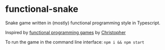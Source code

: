 # functional-snake
Snake game written in (mostly) functional programming style in Typescript.

Inspired by [functional programming games](https://github.com/chrokh/fp-games) by [Christopher](https://github.com/chrokh)

To run the game in the command line interface: `npm i && npm start`
